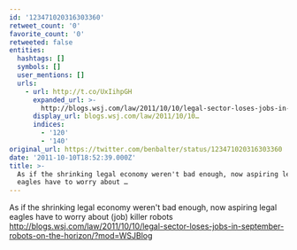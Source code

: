 ```yaml
---
id: '123471020316303360'
retweet_count: '0'
favorite_count: '0'
retweeted: false
entities:
  hashtags: []
  symbols: []
  user_mentions: []
  urls:
    - url: http://t.co/UxIihpGH
      expanded_url: >-
        http://blogs.wsj.com/law/2011/10/10/legal-sector-loses-jobs-in-september-robots-on-the-horizon/?mod=WSJBlog
      display_url: blogs.wsj.com/law/2011/10/10…
      indices:
        - '120'
        - '140'
original_url: https://twitter.com/benbalter/status/123471020316303360
date: '2011-10-10T18:52:39.000Z'
title: >-
  As if the shrinking legal economy weren't bad enough, now aspiring legal
  eagles have to worry about …
---
```


As if the shrinking legal economy weren't bad enough, now aspiring legal eagles have to worry about (job) killer robots http://blogs.wsj.com/law/2011/10/10/legal-sector-loses-jobs-in-september-robots-on-the-horizon/?mod=WSJBlog